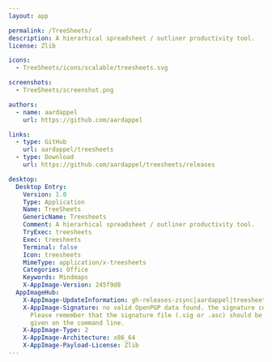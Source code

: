 ```yaml
---
layout: app

permalink: /TreeSheets/
description: A hierarhical spreadsheet / outliner productivity tool.
license: Zlib

icons:
  - TreeSheets/icons/scalable/treesheets.svg

screenshots:
  - TreeSheets/screenshot.png

authors:
  - name: aardappel
    url: https://github.com/aardappel

links:
  - type: GitHub
    url: aardappel/treesheets
  - type: Download
    url: https://github.com/aardappel/treesheets/releases

desktop:
  Desktop Entry:
    Version: 1.0
    Type: Application
    Name: TreeSheets
    GenericName: Treesheets
    Comment: A hierarhical spreadsheet / outliner productivity tool.
    TryExec: treesheets
    Exec: treesheets
    Terminal: false
    Icon: treesheets
    MimeType: application/x-treesheets
    Categories: Office
    Keywords: Mindmaps
    X-AppImage-Version: 245f9d8
  AppImageHub:
    X-AppImage-UpdateInformation: gh-releases-zsync|aardappel|treesheets|continuous|TreeSheets*-x86_64.AppImage.zsync
    X-AppImage-Signature: no valid OpenPGP data found. the signature could not be verified.
      Please remember that the signature file (.sig or .asc) should be the first file
      given on the command line.
    X-AppImage-Type: 2
    X-AppImage-Architecture: x86_64
    X-AppImage-Payload-License: Zlib
---
```

